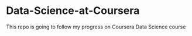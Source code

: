 # Data-Science-at-Coursera
This repo is going to follow my progress on Coursera Data Science course 
